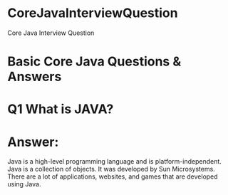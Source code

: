 # CoreJavaInterviewQuestion
Core Java Interview Question



# Basic Core Java Questions & Answers
# Q1 What is JAVA?
# Answer: 
  Java is a high-level programming language and is platform-independent.
  Java is a collection of objects. It was developed by Sun Microsystems. There are a lot of applications, websites, and games that are developed using Java.


